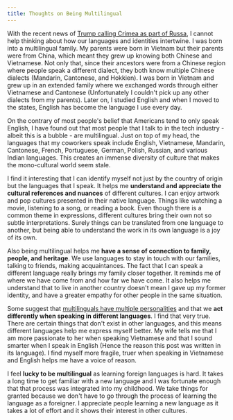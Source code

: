 ```yaml
---
title: Thoughts on Being Multilingual
---
```


With the recent news of [Trump calling Crimea as part of Russa](http://www.businessinsider.com/trump-claims-crimea-is-part-of-russia-since-people-speak-russian-g7-summit-2018-6), I cannot help thinking about how our languages and identities intertwine. I was born into a multilingual family. My parents were born in Vietnam but their parents were from China, which meant they grew up knowing both Chinese and Vietnamese. Not only that, since their ancestors were from a Chinese region where people speak a different dialect, they both know multiple Chinese dialects (Mandarin, Cantonese, and Hokkien). I was born in Vietnam and grew up in an extended family where we exchanged words through either Vietnamese and Cantonese (Unfortunately I couldn't pick up any other dialects from my parents). Later on,  I studied English and when I moved to the states, English has become the language I use every day.

On the contrary of most people's belief that Americans tend to only speak English, I have found out that most people that I talk to in the tech industry - albeit this is a bubble - are multilingual. Just on top of my head, the languages that my coworkers speak include English, Vietnamese, Mandarin, Cantonese, French, Portuguese, German, Polish, Russian, and various Indian languages. This creates an immense diversity of culture that makes the mono-cultural world seem stale. 

I find it interesting that I can identify myself not just by the country of origin but the languages that I speak. It helps me **understand and appreciate the cultural references and nuances** of different cultures. I can enjoy artwork and pop cultures presented in their native language. Things like watching a movie, listening to a song, or reading a book. Even though there is a common theme in expressions, different cultures bring their own not so subtle interpretations. Surely things can be translated from one language to another, but being able to understand the work in its own language is a joy of its own.

Also being multilingual helps me **have a sense of connection to family, people, and heritage**. We use languages to stay in touch with our families, talking to friends, making acquaintances. The fact that I can speak a different language really brings my family closer together. It reminds me of where we have come from and how far we have come. It also helps me understand that to live in another country doesn't mean I gave up my former identity,  and have a greater empathy for other people in the same situation.

Some suggest that [multilinguals have multiple personalities](https://newrepublic.com/article/117485/multilinguals-have-multiple-personalities) and that we **act differently when speaking in different languages**. I find that very true. There are certain things that don't exist in other languages, and this means different languages help me express myself better. My wife tells me that I am more passionate to her when speaking Vietnamese and that I sound smarter when I speak in English (Hence the reason this post was written in its language). I find myself more fragile, truer when speaking in Vietnamese and English helps me have a voice of reason.

I feel **lucky to be multilingual** as learning foreign languages is hard. It takes a long time to get familiar with a new language and I was fortunate enough that that process was integrated into my childhood. We take things for granted because we don't have to go through the process of learning the language as a foreigner.  I appreciate people learning a new language as it takes a lot of effort and it shows their interest in other cultures.